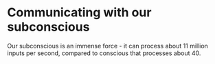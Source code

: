 # Communicating with our subconscious

Our subconscious is an immense force - it can process about 11 million inputs per second, compared to conscious that processes about 40.

